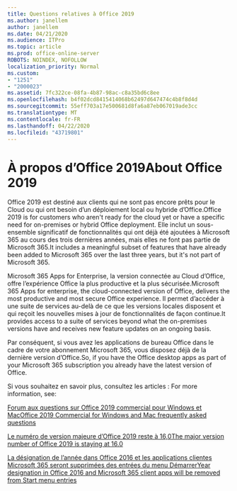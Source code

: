 ```yaml
---
title: Questions relatives à Office 2019
ms.author: janellem
author: janellem
ms.date: 04/21/2020
ms.audience: ITPro
ms.topic: article
ms.prod: office-online-server
ROBOTS: NOINDEX, NOFOLLOW
localization_priority: Normal
ms.custom:
- "1251"
- "2000023"
ms.assetid: 7fc322ce-08fa-4b87-98ac-c8a35bd6c8ee
ms.openlocfilehash: b4f02dcd8415414068b62497d647474c4b8f8d4d
ms.sourcegitcommit: 55eff703a17e500681d8fa6a87eb067019ade3cc
ms.translationtype: MT
ms.contentlocale: fr-FR
ms.lasthandoff: 04/22/2020
ms.locfileid: "43719801"
---
```

# <a name="about-office-2019"></a><span data-ttu-id="87456-102">À propos d’Office 2019</span><span class="sxs-lookup"><span data-stu-id="87456-102">About Office 2019</span></span>

<span data-ttu-id="87456-103">Office 2019 est destiné aux clients qui ne sont pas encore prêts pour le Cloud ou qui ont besoin d’un déploiement local ou hybride d’Office.</span><span class="sxs-lookup"><span data-stu-id="87456-103">Office 2019 is for customers who aren't ready for the cloud yet or have a specific need for on-premises or hybrid Office deployment.</span></span> <span data-ttu-id="87456-104">Elle inclut un sous-ensemble significatif de fonctionnalités qui ont déjà été ajoutées à Microsoft 365 au cours des trois dernières années, mais elles ne font pas partie de Microsoft 365.</span><span class="sxs-lookup"><span data-stu-id="87456-104">It includes a meaningful subset of features that have already been added to Microsoft 365 over the last three years, but it's not part of Microsoft 365.</span></span>
  
<span data-ttu-id="87456-105">Microsoft 365 Apps for Enterprise, la version connectée au Cloud d’Office, offre l’expérience Office la plus productive et la plus sécurisée.</span><span class="sxs-lookup"><span data-stu-id="87456-105">Microsoft 365 Apps for enterprise, the cloud-connected version of Office, delivers the most productive and most secure Office experience.</span></span> <span data-ttu-id="87456-106">Il permet d’accéder à une suite de services au-delà de ce que les versions locales disposent et qui reçoit les nouvelles mises à jour de fonctionnalités de façon continue.</span><span class="sxs-lookup"><span data-stu-id="87456-106">It provides access to a suite of services beyond what the on-premises versions have and receives new feature updates on an ongoing basis.</span></span>
  
<span data-ttu-id="87456-107">Par conséquent, si vous avez les applications de bureau Office dans le cadre de votre abonnement Microsoft 365, vous disposez déjà de la dernière version d’Office.</span><span class="sxs-lookup"><span data-stu-id="87456-107">So, if you have the Office desktop apps as part of your Microsoft 365 subscription you already have the latest version of Office.</span></span>
  
<span data-ttu-id="87456-108">Si vous souhaitez en savoir plus, consultez les articles : </span><span class="sxs-lookup"><span data-stu-id="87456-108">For more information, see:</span></span>
  
[<span data-ttu-id="87456-109">Forum aux questions sur Office 2019 commercial pour Windows et Mac</span><span class="sxs-lookup"><span data-stu-id="87456-109">Office 2019 Commercial for Windows and Mac frequently asked questions</span></span>](https://support.microsoft.com/help/4133312)
  
[<span data-ttu-id="87456-110">Le numéro de version majeure d’Office 2019 reste à 16,0</span><span class="sxs-lookup"><span data-stu-id="87456-110">The major version number of Office 2019 is staying at 16.0</span></span>](https://docs.microsoft.com/deployoffice/office2019/overview)
  
[<span data-ttu-id="87456-111">La désignation de l’année dans Office 2016 et les applications clientes Microsoft 365 seront supprimées des entrées du menu Démarrer</span><span class="sxs-lookup"><span data-stu-id="87456-111">Year designation in Office 2016 and Microsoft 365 client apps will be removed from Start menu entries</span></span>](https://support.office.com/article/8fe5e052-76d2-49de-af30-2e84ed3da907?wt.mc_id=Alchemy_ClientDIA)
  